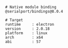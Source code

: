     # Native module binding
    @serialport/bindings@8.0.4
    
    # Target
    runtime     : electron 
    version     : 2.0.18
    platform    : linux
    arch        : x64
    abi         : 57

